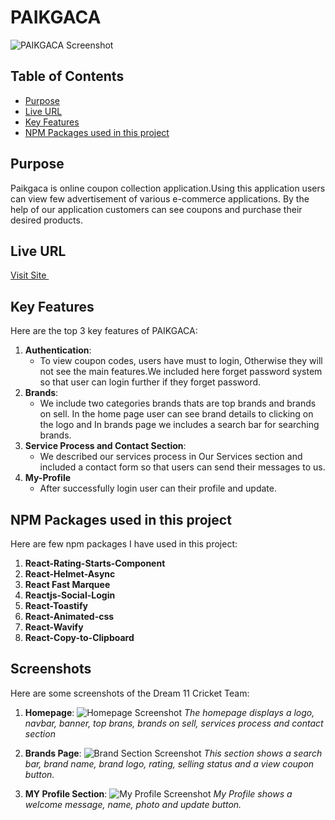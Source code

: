 # PAIKGACA

 ![PAIKGACA Screenshot](https://github.com/programming-hero-web-course1/b10-a9-authentication-indrojitmondal/blob/main/src/assets/screenshot/1.png)

## Table of Contents
- [Purpose](#purpose)
- [Live URL](#live-url)
- [Key Features](#key-features)
- [NPM Packages used in this project](#npm-packages-used-in-the-project)

## Purpose
Paikgaca is online coupon collection application.Using this application users can view few advertisement of various e-commerce applications. By the help of our application customers can see coupons and purchase their desired products.  

## Live URL
<a href='https://paikgacha-336df.web.app/' target='_blank'>Visit Site </a>

## Key Features
Here are the top 3 key features of PAIKGACA:
1. **Authentication**:
   - To view coupon codes, users have must to login, Otherwise they will not see the main features.We included here forget password system so that user can login further if they forget password.
2. **Brands**:
   - We include two categories brands thats are top brands and brands on sell. In the home page user can see brand details to clicking on the logo and In brands page we includes a search bar for searching brands. 
3. **Service Process and Contact Section**: 
   - We described our services process in Our Services section and included a contact form so that users can send their messages to us.
4. **My-Profile**
   - After successfully login user can their profile and update.

## NPM Packages used in this project
Here are few npm packages I have used in this project:
1. **React-Rating-Starts-Component**
2. **React-Helmet-Async**
3. **React Fast Marquee**
4. **Reactjs-Social-Login**
5. **React-Toastify**
6. **React-Animated-css**
6. **React-Wavify**
6. **React-Copy-to-Clipboard**

## Screenshots
Here are some screenshots of the Dream 11 Cricket Team:

1. **Homepage**:
   ![Homepage Screenshot](https://github.com/programming-hero-web-course1/b10-a9-authentication-indrojitmondal/blob/main/src/assets/screenshot/1.png)
   *The homepage displays a logo, navbar, banner, top brans, brands on sell, services process and contact section*

2. **Brands Page**:
   ![Brand Section Screenshot](https://github.com/programming-hero-web-course1/b10-a9-authentication-indrojitmondal/blob/main/src/assets/screenshot/2.png)
   *This section shows a search bar, brand name, brand logo, rating, selling status and a view coupon button.*

3. **MY Profile Section**:
   ![My Profile Screenshot](https://github.com/programming-hero-web-course1/b10-a9-authentication-indrojitmondal/blob/main/src/assets/screenshot/3.png)
   *My Profile shows a welcome message, name, photo and update button.*






